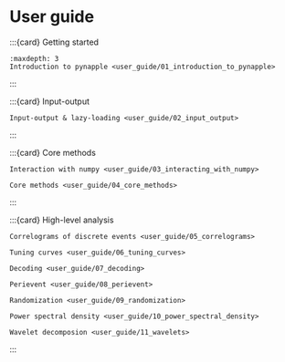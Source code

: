 User guide
==========

:::{card} Getting started
```{toctree}
:maxdepth: 3
Introduction to pynapple <user_guide/01_introduction_to_pynapple>
```
:::

:::{card} Input-output
```{toctree}
Input-output & lazy-loading <user_guide/02_input_output>
```
:::

:::{card} Core methods
```{toctree}
Interaction with numpy <user_guide/03_interacting_with_numpy>
```

```{toctree}
Core methods <user_guide/04_core_methods>
```
:::

:::{card} High-level analysis
```{toctree}
Correlograms of discrete events <user_guide/05_correlograms>
```

```{toctree}
Tuning curves <user_guide/06_tuning_curves>
```

```{toctree}
Decoding <user_guide/07_decoding>
```

```{toctree}
Perievent <user_guide/08_perievent>
```

```{toctree}
Randomization <user_guide/09_randomization>
```

```{toctree}
Power spectral density <user_guide/10_power_spectral_density>
```

```{toctree}
Wavelet decomposion <user_guide/11_wavelets>
```
:::

